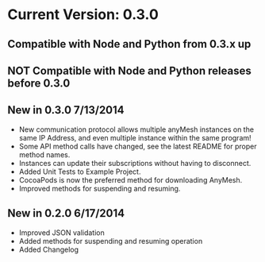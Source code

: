 # Current Version: 0.3.0
## Compatible with Node and Python from 0.3.x up
## NOT Compatible with Node and Python releases before 0.3.0

## New in 0.3.0 7/13/2014
* New communication protocol allows multiple anyMesh instances on the same IP Address, and even multiple instance within the same program!
* Some API method calls have changed, see the latest README for proper method names.
* Instances can update their subscriptions without having to disconnect.
* Added Unit Tests to Example Project.
* CocoaPods is now the preferred method for downloading AnyMesh.
* Improved methods for suspending and resuming.


## New in 0.2.0  6/17/2014
* Improved JSON validation
* Added methods for suspending and resuming operation
* Added Changelog
